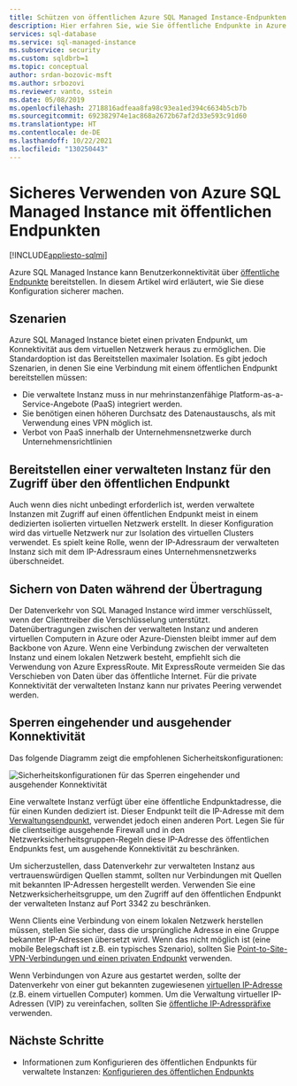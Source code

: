 ```yaml
---
title: Schützen von öffentlichen Azure SQL Managed Instance-Endpunkten
description: Hier erfahren Sie, wie Sie öffentliche Endpunkte in Azure SQL Managed Instance sicher verwenden.
services: sql-database
ms.service: sql-managed-instance
ms.subservice: security
ms.custom: sqldbrb=1
ms.topic: conceptual
author: srdan-bozovic-msft
ms.author: srbozovi
ms.reviewer: vanto, sstein
ms.date: 05/08/2019
ms.openlocfilehash: 2718816adfeaa8fa98c93ea1ed394c6634b5cb7b
ms.sourcegitcommit: 692382974e1ac868a2672b67af2d33e593c91d60
ms.translationtype: HT
ms.contentlocale: de-DE
ms.lasthandoff: 10/22/2021
ms.locfileid: "130250443"
---
```

# <a name="use-azure-sql-managed-instance-securely-with-public-endpoints"></a>Sicheres Verwenden von Azure SQL Managed Instance mit öffentlichen Endpunkten
[!INCLUDE[appliesto-sqlmi](../includes/appliesto-sqlmi.md)]

Azure SQL Managed Instance kann Benutzerkonnektivität über [öffentliche Endpunkte](public-endpoint-configure.md) bereitstellen. In diesem Artikel wird erläutert, wie Sie diese Konfiguration sicherer machen.

## <a name="scenarios"></a>Szenarien

Azure SQL Managed Instance bietet einen privaten Endpunkt, um Konnektivität aus dem virtuellen Netzwerk heraus zu ermöglichen. Die Standardoption ist das Bereitstellen maximaler Isolation. Es gibt jedoch Szenarien, in denen Sie eine Verbindung mit einem öffentlichen Endpunkt bereitstellen müssen:

- Die verwaltete Instanz muss in nur mehrinstanzenfähige Platform-as-a-Service-Angebote (PaaS) integriert werden.
- Sie benötigen einen höheren Durchsatz des Datenaustauschs, als mit Verwendung eines VPN möglich ist.
- Verbot von PaaS innerhalb der Unternehmensnetzwerke durch Unternehmensrichtlinien

## <a name="deploy-a-managed-instance-for-public-endpoint-access"></a>Bereitstellen einer verwalteten Instanz für den Zugriff über den öffentlichen Endpunkt

Auch wenn dies nicht unbedingt erforderlich ist, werden verwaltete Instanzen mit Zugriff auf einen öffentlichen Endpunkt meist in einem dedizierten isolierten virtuellen Netzwerk erstellt. In dieser Konfiguration wird das virtuelle Netzwerk nur zur Isolation des virtuellen Clusters verwendet. Es spielt keine Rolle, wenn der IP-Adressraum der verwalteten Instanz sich mit dem IP-Adressraum eines Unternehmensnetzwerks überschneidet.

## <a name="secure-data-in-motion"></a>Sichern von Daten während der Übertragung

Der Datenverkehr von SQL Managed Instance wird immer verschlüsselt, wenn der Clienttreiber die Verschlüsselung unterstützt. Datenübertragungen zwischen der verwalteten Instanz und anderen virtuellen Computern in Azure oder Azure-Diensten bleibt immer auf dem Backbone von Azure. Wenn eine Verbindung zwischen der verwalteten Instanz und einem lokalen Netzwerk besteht, empfiehlt sich die Verwendung von Azure ExpressRoute. Mit ExpressRoute vermeiden Sie das Verschieben von Daten über das öffentliche Internet. Für die private Konnektivität der verwalteten Instanz kann nur privates Peering verwendet werden.

## <a name="lock-down-inbound-and-outbound-connectivity"></a>Sperren eingehender und ausgehender Konnektivität

Das folgende Diagramm zeigt die empfohlenen Sicherheitskonfigurationen:

![Sicherheitskonfigurationen für das Sperren eingehender und ausgehender Konnektivität](./media/public-endpoint-overview/managed-instance-vnet.png)

Eine verwaltete Instanz verfügt über eine öffentliche Endpunktadresse, die für einen Kunden dediziert ist. Dieser Endpunkt teilt die IP-Adresse mit dem [Verwaltungsendpunkt](management-endpoint-find-ip-address.md), verwendet jedoch einen anderen Port. Legen Sie für die clientseitige ausgehende Firewall und in den Netzwerksicherheitsgruppen-Regeln diese IP-Adresse des öffentlichen Endpunkts fest, um ausgehende Konnektivität zu beschränken.

Um sicherzustellen, dass Datenverkehr zur verwalteten Instanz aus vertrauenswürdigen Quellen stammt, sollten nur Verbindungen mit Quellen mit bekannten IP-Adressen hergestellt werden. Verwenden Sie eine Netzwerksicherheitsgruppe, um den Zugriff auf den öffentlichen Endpunkt der verwalteten Instanz auf Port 3342 zu beschränken.

Wenn Clients eine Verbindung von einem lokalen Netzwerk herstellen müssen, stellen Sie sicher, dass die ursprüngliche Adresse in eine Gruppe bekannter IP-Adressen übersetzt wird. Wenn das nicht möglich ist (eine mobile Belegschaft ist z.B. ein typisches Szenario), sollten Sie [Point-to-Site-VPN-Verbindungen und einen privaten Endpunkt](point-to-site-p2s-configure.md) verwenden.

Wenn Verbindungen von Azure aus gestartet werden, sollte der Datenverkehr von einer gut bekannten zugewiesenen [virtuellen IP-Adresse](/previous-versions/azure/virtual-network/virtual-networks-reserved-public-ip) (z.B. einem virtuellen Computer) kommen. Um die Verwaltung virtueller IP-Adressen (VIP) zu vereinfachen, sollten Sie [öffentliche IP-Adresspräfixe](../../virtual-network/ip-services/public-ip-address-prefix.md) verwenden.

## <a name="next-steps"></a>Nächste Schritte

- Informationen zum Konfigurieren des öffentlichen Endpunkts für verwaltete Instanzen: [Konfigurieren des öffentlichen Endpunkts](public-endpoint-configure.md)